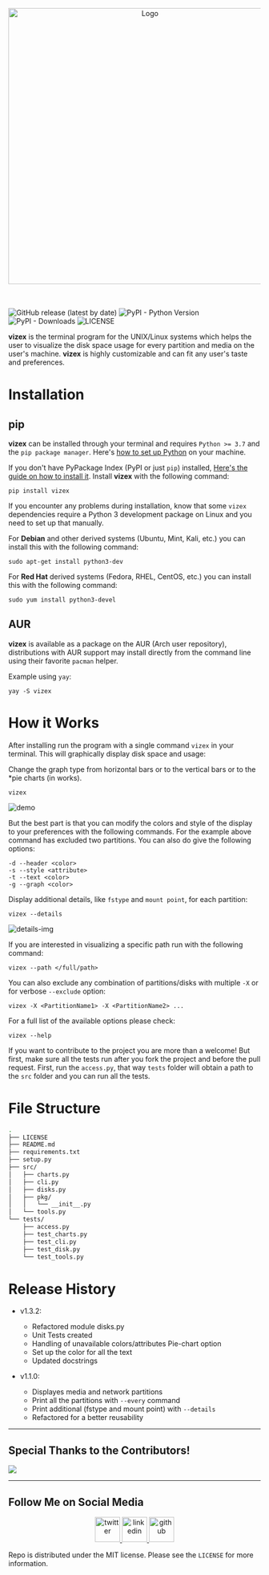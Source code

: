 <p align="center">
	<img title="Logo" src="https://i.imgur.com/Jt0V0ce.png" width=550>
	<br>
	<br>
	<br>
</p>


![GitHub release (latest by date)](https://img.shields.io/github/v/release/bexxmodd/vizex?color=beige&style=flat-square) ![PyPI - Python Version](https://img.shields.io/pypi/pyversions/vizex?color=orange&style=flat-square) ![PyPI - Downloads](https://img.shields.io/pypi/dw/vizex?color=red&style=flat-square) ![LICENSE](https://img.shields.io/pypi/l/vizex?color=g&style=flat-square)

**vizex** is the terminal program for the UNIX/Linux systems which helps the user to visualize the disk space usage for every partition and media on the user's machine. **vizex** is highly customizable and can fit any user's taste and preferences.



# Installation

## pip

**vizex** can be installed through your terminal and requires `Python >= 3.7` and the `pip package manager`. Here's [how to set up Python](https://realpython.com/installing-python/) on your machine.

If you don't have PyPackage Index (PyPI or just `pip`) installed, [Here's the guide on how to install it](https://www.tecmint.com/install-pip-in-linux/). Install **vizex** with the following command:
```
pip install vizex
```

If you encounter any problems during installation, know that some `vizex` dependencies require a Python 3 development package on Linux and you need to set up that manually.

For **Debian** and other derived systems (Ubuntu, Mint, Kali, etc.) you can install this with the following command:
```
sudo apt-get install python3-dev
```

For **Red Hat** derived systems (Fedora, RHEL, CentOS, etc.) you can install this with the following command:
```
sudo yum install python3-devel
```


## AUR
**vizex** is available as a package on the AUR (Arch user repository), distributions with AUR support may install directly from the command line using their favorite `pacman` helper.

Example using `yay`:
```
yay -S vizex
```

# How it Works

After installing run the program with a single command `vizex` in your terminal. This will graphically display disk space and usage:

Change the graph type from horizontal bars or to the vertical bars or to the *pie charts (in works).
```
vizex
```

![demo](https://i.imgur.com/OiPWWJf.png)

But the best part is that you can modify the colors and style of the display to your preferences with the following commands. For the example above command has excluded two partitions. You can also do give the following options:

```
-d --header <color>
-s --style <attribute>
-t --text <color>
-g --graph <color>
```

Display additional details, like `fstype` and `mount point`, for each partition:
```
vizex --details
```
![details-img](https://i.imgur.com/ThILQMo.png)

If you are interested in visualizing a specific path run with the following command:
```
vizex --path </full/path>
```

You can also exclude any combination of partitions/disks with multiple `-X` or for verbose `--exclude` option:
```
vizex -X <PartitionName1> -X <PartitionName2> ...
```

For a full list of the available options please check:
```
vizex --help
```

If you want to contribute to the project you are more than a welcome! But first, make sure all the tests run after you fork the project and before the pull request. First, run the `access.py`, that way `tests` folder will obtain a path to the `src` folder and you can run all the tests.

# File Structure

```bash
.
├── LICENSE
├── README.md
├── requirements.txt
├── setup.py
├── src/
│   ├── charts.py
│   ├── cli.py
│   ├── disks.py
│   ├── pkg/
│   │   └── __init__.py
│   └── tools.py
└── tests/
    ├── access.py
    ├── test_charts.py
    ├── test_cli.py
    ├── test_disk.py
    └── test_tools.py
```

# Release History
- v1.3.2:
	- Refactored module disks.py
	- Unit Tests created
	- Handling of unavailable colors/attributes Pie-chart option
	- Set up the color for all the text
	- Updated docstrings

- v1.1.0:
	- Displayes media and network partitions
	- Print all the partitions with `--every` command
	- Print additional (fstype and mount point) with `--details`
	- Refactored for a better reusability

----
## Special Thanks to the Contributors!

<a href="https://github.com/bexxmodd/vizex/graphs/contributors">
  <img src="https://contributors-img.web.app/image?repo=bexxmodd/vizex" />
</a>


------
## Follow Me on Social Media
<p align="center">
	<a href="https://www.twitter.com/bexxmodd">
        	<img alt="twitter" src="https://i.imgur.com/fFlVB1c.png" height=50>
	</a>
	<a href="https://www.linkedin.com/in/bmodebadze">
        	<img alt="linkedin" src="https://i.imgur.com/wcvwfoZ.png" height=50>
	</a>
	<a href="https://www.github.com/bexxmodd">
        	<img alt="github" src="https://i.imgur.com/gnDF5oQ.png" height=50>
	</a>
</p>


Repo is distributed under the MIT license. Please see the `LICENSE` for more information.
